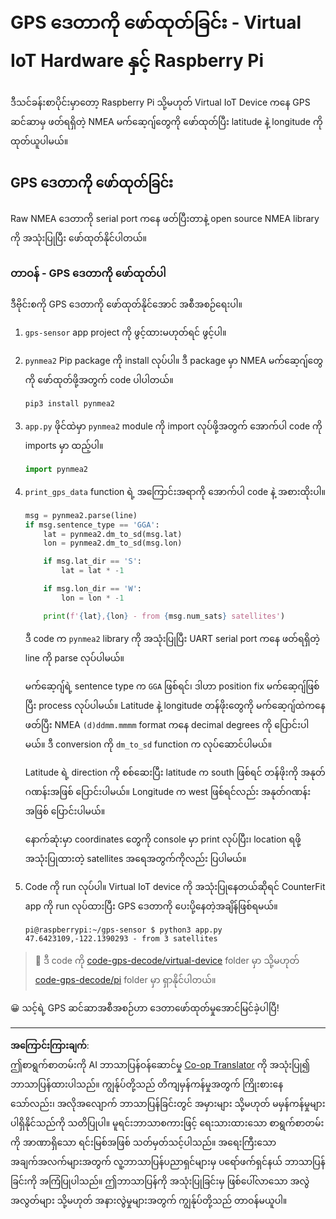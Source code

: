 <!--
CO_OP_TRANSLATOR_METADATA:
{
  "original_hash": "cbb8c285bc64c5192fae3368fb5077d2",
  "translation_date": "2025-08-28T16:47:56+00:00",
  "source_file": "3-transport/lessons/1-location-tracking/single-board-computer-gps-decode.md",
  "language_code": "my"
}
-->
# GPS ဒေတာကို ဖော်ထုတ်ခြင်း - Virtual IoT Hardware နှင့် Raspberry Pi

ဒီသင်ခန်းစာပိုင်းမှာတော့ Raspberry Pi သို့မဟုတ် Virtual IoT Device ကနေ GPS ဆင်ဆာမှ ဖတ်ရရှိတဲ့ NMEA မက်ဆေ့ဂျ်တွေကို ဖော်ထုတ်ပြီး latitude နဲ့ longitude ကို ထုတ်ယူပါမယ်။

## GPS ဒေတာကို ဖော်ထုတ်ခြင်း

Raw NMEA ဒေတာကို serial port ကနေ ဖတ်ပြီးတာနဲ့ open source NMEA library ကို အသုံးပြုပြီး ဖော်ထုတ်နိုင်ပါတယ်။

### တာဝန် - GPS ဒေတာကို ဖော်ထုတ်ပါ

ဒီဗိုင်းစကို GPS ဒေတာကို ဖော်ထုတ်နိုင်အောင် အစီအစဉ်ရေးပါ။

1. `gps-sensor` app project ကို ဖွင့်ထားမဟုတ်ရင် ဖွင့်ပါ။

1. `pynmea2` Pip package ကို install လုပ်ပါ။ ဒီ package မှာ NMEA မက်ဆေ့ဂျ်တွေကို ဖော်ထုတ်ဖို့အတွက် code ပါပါတယ်။

    ```sh
    pip3 install pynmea2
    ```

1. `app.py` ဖိုင်ထဲမှာ `pynmea2` module ကို import လုပ်ဖို့အတွက် အောက်ပါ code ကို imports မှာ ထည့်ပါ။

    ```python
    import pynmea2
    ```

1. `print_gps_data` function ရဲ့ အကြောင်းအရာကို အောက်ပါ code နဲ့ အစားထိုးပါ။

    ```python
    msg = pynmea2.parse(line)
    if msg.sentence_type == 'GGA':
        lat = pynmea2.dm_to_sd(msg.lat)
        lon = pynmea2.dm_to_sd(msg.lon)

        if msg.lat_dir == 'S':
            lat = lat * -1

        if msg.lon_dir == 'W':
            lon = lon * -1

        print(f'{lat},{lon} - from {msg.num_sats} satellites')
    ```

    ဒီ code က `pynmea2` library ကို အသုံးပြုပြီး UART serial port ကနေ ဖတ်ရရှိတဲ့ line ကို parse လုပ်ပါမယ်။

    မက်ဆေ့ဂျ်ရဲ့ sentence type က `GGA` ဖြစ်ရင်၊ ဒါဟာ position fix မက်ဆေ့ဂျ်ဖြစ်ပြီး process လုပ်ပါမယ်။ Latitude နဲ့ longitude တန်ဖိုးတွေကို မက်ဆေ့ဂျ်ထဲကနေ ဖတ်ပြီး NMEA `(d)ddmm.mmmm` format ကနေ decimal degrees ကို ပြောင်းပါမယ်။ ဒီ conversion ကို `dm_to_sd` function က လုပ်ဆောင်ပါမယ်။

    Latitude ရဲ့ direction ကို စစ်ဆေးပြီး latitude က south ဖြစ်ရင် တန်ဖိုးကို အနုတ်ဂဏန်းအဖြစ် ပြောင်းပါမယ်။ Longitude က west ဖြစ်ရင်လည်း အနုတ်ဂဏန်းအဖြစ် ပြောင်းပါမယ်။

    နောက်ဆုံးမှာ coordinates တွေကို console မှာ print လုပ်ပြီး၊ location ရဖို့ အသုံးပြုထားတဲ့ satellites အရေအတွက်ကိုလည်း ပြပါမယ်။

1. Code ကို run လုပ်ပါ။ Virtual IoT device ကို အသုံးပြုနေတယ်ဆိုရင် CounterFit app ကို run လုပ်ထားပြီး GPS ဒေတာကို ပေးပို့နေတဲ့အချိန်ဖြစ်ရမယ်။

    ```output
    pi@raspberrypi:~/gps-sensor $ python3 app.py 
    47.6423109,-122.1390293 - from 3 satellites
    ```

> 💁 ဒီ code ကို [code-gps-decode/virtual-device](../../../../../3-transport/lessons/1-location-tracking/code-gps-decode/virtual-device) folder မှာ သို့မဟုတ် [code-gps-decode/pi](../../../../../3-transport/lessons/1-location-tracking/code-gps-decode/pi) folder မှာ ရှာနိုင်ပါတယ်။

😀 သင့်ရဲ့ GPS ဆင်ဆာအစီအစဉ်ဟာ ဒေတာဖော်ထုတ်မှုအောင်မြင်ခဲ့ပါပြီ!

---

**အကြောင်းကြားချက်**:  
ဤစာရွက်စာတမ်းကို AI ဘာသာပြန်ဝန်ဆောင်မှု [Co-op Translator](https://github.com/Azure/co-op-translator) ကို အသုံးပြု၍ ဘာသာပြန်ထားပါသည်။ ကျွန်ုပ်တို့သည် တိကျမှန်ကန်မှုအတွက် ကြိုးစားနေသော်လည်း၊ အလိုအလျောက် ဘာသာပြန်ခြင်းတွင် အမှားများ သို့မဟုတ် မမှန်ကန်မှုများ ပါရှိနိုင်သည်ကို သတိပြုပါ။ မူရင်းဘာသာစကားဖြင့် ရေးသားထားသော စာရွက်စာတမ်းကို အာဏာရှိသော ရင်းမြစ်အဖြစ် သတ်မှတ်သင့်ပါသည်။ အရေးကြီးသော အချက်အလက်များအတွက် လူ့ဘာသာပြန်ပညာရှင်များမှ ပရော်ဖက်ရှင်နယ် ဘာသာပြန်ခြင်းကို အကြံပြုပါသည်။ ဤဘာသာပြန်ကို အသုံးပြုခြင်းမှ ဖြစ်ပေါ်လာသော အလွဲအလွတ်များ သို့မဟုတ် အနားလွဲမှုများအတွက် ကျွန်ုပ်တို့သည် တာဝန်မယူပါ။